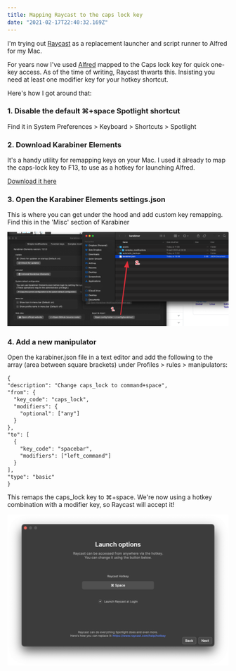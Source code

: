 ```yaml
---
title: Mapping Raycast to the caps lock key
date: "2021-02-17T22:40:32.169Z"
---
```


I'm trying out [Raycast](https://raycast.com) as a replacement launcher and script runner to Alfred for my Mac. 

For years now I've used [Alfred](http://alfredapp.com/) mapped to the Caps lock key for quick one-key access. As of the time of writing, Raycast thwarts this. Insisting you need at least one modifier key for your hotkey shortcut.

Here's how I got around that:

### 1. Disable the default ⌘+space Spotlight shortcut
Find it in System Preferences > Keyboard > Shortcuts > Spotlight

### 2. Download Karabiner Elements
It's a handy utility for remapping keys on your Mac. I used it already to map the caps-lock key to F13, to use as a hotkey for launching Alfred.

[Download it here](https://karabiner-elements.pqrs.org)

### 3. Open the Karabiner Elements settings.json
This is where you can get under the hood and add custom key remapping. Find this in the 'Misc' section of Karabiner

![Karabiner elements preferences](raycast-02.png)

### 4. Add a new manipulator
Open the karabiner.json file in a text editor and add the following to the array (area between square brackets) under Profiles > rules > manipulators:

```
{
"description": "Change caps_lock to command+space",
"from": {
  "key_code": "caps_lock",
  "modifiers": {
    "optional": ["any"]
  }
},
"to": [
  {
    "key_code": "spacebar",
    "modifiers": ["left_command"]
  }
],
"type": "basic"
}
  ```

This remaps the caps_lock key to ⌘+space. We're now using a hotkey combination with a modifier key, so Raycast will accept it!

![Tap capsLock and Raycast will now register it as ⌘+space](raycast-01.png)